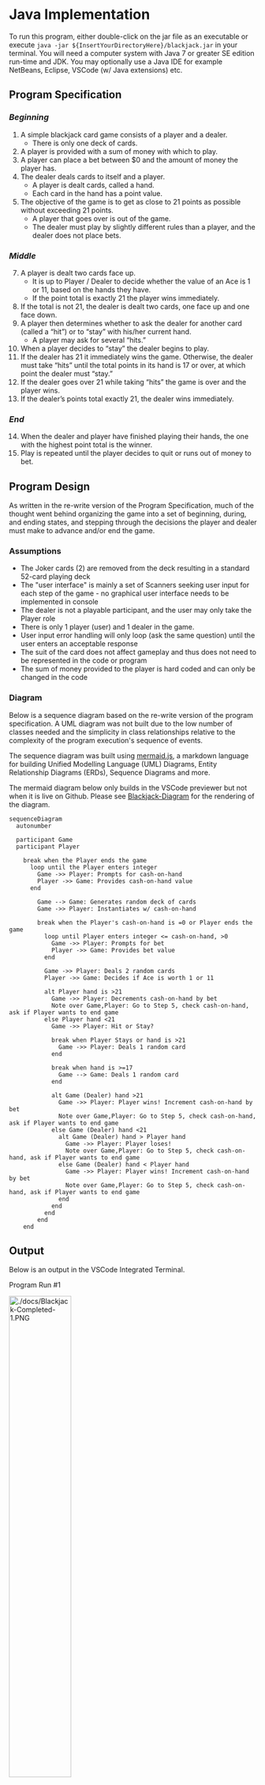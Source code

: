 # Java Implementation

To run this program, either double-click on the jar file as an executable or execute `java -jar ${InsertYourDirectoryHere}/blackjack.jar` in your terminal. You will need a computer system with Java 7 or greater SE edition run-time and JDK. You may optionally use a Java IDE for example NetBeans, Eclipse, VSCode (w/ Java extensions) etc.

## Program Specification

### _Beginning_

1. A simple blackjack card game consists of a player and a dealer.
   - There is only one deck of cards.
2. A player is provided with a sum of money with which to play.
3. A player can place a bet between $0 and the amount of money the player has.
4. The dealer deals cards to itself and a player.
   - A player is dealt cards, called a hand.
   - Each card in the hand has a point value.
5. The objective of the game is to get as close to 21 points as possible without exceeding 21 points.
   - A player that goes over is out of the game.
   - The dealer must play by slightly different rules than a player, and the dealer does not place bets.

### _Middle_

7. A player is dealt two cards face up.
   - It is up to Player / Dealer to decide whether the value of an Ace is 1 or 11, based on the hands they have.
   - If the point total is exactly 21 the player wins immediately.
8. If the total is not 21, the dealer is dealt two cards, one face up and one face down.
9. A player then determines whether to ask the dealer for another card (called a “hit”) or to “stay” with his/her current hand.
   - A player may ask for several “hits.”
10. When a player decides to “stay” the dealer begins to play.
11. If the dealer has 21 it immediately wins the game. Otherwise, the dealer must take “hits” until the total points in its hand is 17 or over, at which point the dealer must “stay.”
12. If the dealer goes over 21 while taking “hits” the game is over and the player wins.
13. If the dealer’s points total exactly 21, the dealer wins immediately.

### _End_

14. When the dealer and player have finished playing their hands, the one with the highest point total is the winner.
15. Play is repeated until the player decides to quit or runs out of money to bet.

## Program Design

As written in the re-write version of the Program Specification, much of the thought went behind organizing the game into a set of beginning, during, and ending states, and stepping through the decisions the player and dealer must make to advance and/or end the game.

### Assumptions

- The Joker cards (2) are removed from the deck resulting in a standard 52-card playing deck
- The "user interface" is mainly a set of Scanners seeking user input for each step of the game - no graphical user interface needs to be implemented in console
- The dealer is not a playable participant, and the user may only take the Player role
- There is only 1 player (user) and 1 dealer in the game.
- User input error handling will only loop (ask the same question) until the user enters an acceptable response
- The suit of the card does not affect gameplay and thus does not need to be represented in the code or program
- The sum of money provided to the player is hard coded and can only be changed in the code

### Diagram

Below is a sequence diagram based on the re-write version of the program specification. A UML diagram was not built due to the low number of classes needed and the simplicity in class relationships relative to the complexity of the program execution's sequence of events.

The sequence diagram was built using [mermaid.js](https://mermaid-js.github.io/mermaid/#/), a markdown language for building Unified Modelling Language (UML) Diagrams, Entity Relationship Diagrams (ERDs), Sequence Diagrams and more.

The mermaid diagram below only builds in the VSCode previewer but not when it is live on Github. Please see [Blackjack-Diagram](Blackjack-Diagram.PNG) for the rendering of the diagram.

```mermaid
sequenceDiagram
  autonumber

  participant Game
  participant Player

    break when the Player ends the game
      loop until the Player enters integer
        Game ->> Player: Prompts for cash-on-hand
        Player ->> Game: Provides cash-on-hand value
      end

        Game --> Game: Generates random deck of cards
        Game ->> Player: Instantiates w/ cash-on-hand

        break when the Player's cash-on-hand is =0 or Player ends the game
          loop until Player enters integer <= cash-on-hand, >0
            Game ->> Player: Prompts for bet
            Player ->> Game: Provides bet value
          end

          Game ->> Player: Deals 2 random cards
          Player ->> Game: Decides if Ace is worth 1 or 11

          alt Player hand is >21
            Game ->> Player: Decrements cash-on-hand by bet
            Note over Game,Player: Go to Step 5, check cash-on-hand, ask if Player wants to end game
          else Player hand <21
            Game ->> Player: Hit or Stay?

            break when Player Stays or hand is >21
              Game ->> Player: Deals 1 random card
            end

            break when hand is >=17
              Game --> Game: Deals 1 random card
            end

            alt Game (Dealer) hand >21
              Game ->> Player: Player wins! Increment cash-on-hand by bet
              Note over Game,Player: Go to Step 5, check cash-on-hand, ask if Player wants to end game
            else Game (Dealer) hand <21
              alt Game (Dealer) hand > Player hand
                Game ->> Player: Player loses!
                Note over Game,Player: Go to Step 5, check cash-on-hand, ask if Player wants to end game
              else Game (Dealer) hand < Player hand
                Game ->> Player: Player wins! Increment cash-on-hand by bet
                Note over Game,Player: Go to Step 5, check cash-on-hand, ask if Player wants to end game
              end
            end
          end
        end
    end
```

## Output

Below is an output in the VSCode Integrated Terminal.

Program Run #1

<img src="./docs/Blackjack-Completed-1.PNG" alt="./docs/Blackjack-Completed-1.PNG" width="50%">
<img src="./docs/Blackjack-Completed-2.PNG" alt="./docs/Blackjack-Completed-2.PNG" width="50%">
<img src="./docs/Blackjack-Completed-3.PNG" alt="./docs/Blackjack-Completed-3.PNG" width="50%">

---

Program Run #2

<img src="./docs/Blackjack-Completed-4.PNG" alt="./docs/Blackjack-Completed-4.PNG" width="50%">
<img src="./docs/Blackjack-Completed-5.PNG" alt="./docs/Blackjack-Completed-5.PNG" width="50%">

